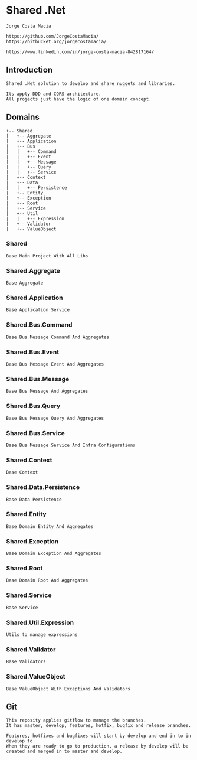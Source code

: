 # Shared .Net

	Jorge Costa Macia

	https://github.com/JorgeCostaMacia/
	https://bitbucket.org/jorgecostamacia/

    https://www.linkedin.com/in/jorge-costa-macia-842817164/



## Introduction

    Shared .Net solution to develop and share nuggets and libraries.
    
    Its apply DDD and CQRS architecture.
    All projects just have the logic of one domain concept.


## Domains

```
+-- Shared
|   +-- Aggregate
|   +-- Application
|   +-- Bus
|   |   +-- Command
|   |   +-- Event
|   |   +-- Message
|   |   +-- Query
|   |   +-- Service
|   +-- Context
|   +-- Data
|   |   +-- Persistence
|   +-- Entity
|   +-- Exception
|   +-- Root
|   +-- Service
|   +-- Util
|   |   +-- Expression
|   +-- Validator
|   +-- ValueObject
```


### Shared

    Base Main Project With All Libs


### Shared.Aggregate

    Base Aggregate


### Shared.Application

    Base Application Service


### Shared.Bus.Command

    Base Bus Message Command And Aggregates


### Shared.Bus.Event

    Base Bus Message Event And Aggregates


### Shared.Bus.Message

    Base Bus Message And Aggregates


### Shared.Bus.Query

    Base Bus Message Query And Aggregates


### Shared.Bus.Service

    Base Bus Message Service And Infra Configurations


### Shared.Context

    Base Context


### Shared.Data.Persistence

    Base Data Persistence

    
### Shared.Entity

    Base Domain Entity And Aggregates


### Shared.Exception

    Base Domain Exception And Aggregates


### Shared.Root

    Base Domain Root And Aggregates


### Shared.Service

    Base Service


### Shared.Util.Expression

    Utils to manage expressions


### Shared.Validator

    Base Validators


### Shared.ValueObject

    Base ValueObject With Exceptions And Validators

## Git

    This reposity applies gitflow to manage the branches.
    It has master, develop, features, hotfix, bugfix and release branches.

    Features, hotfixes and bugfixes will start by develop and end in to in develop to.
    When they are ready to go to production, a release by develep will be created and merged in to master and develop.